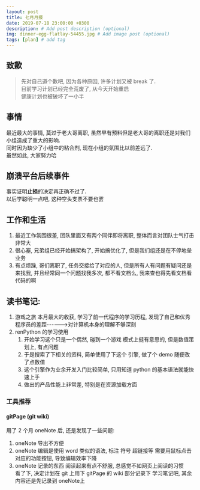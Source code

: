 ```yaml
---
layout: post
title: 七月月报
date: 2019-07-18 23:00:00 +0300
description: # Add post description (optional)
img: dinner-egg-flatlay-54455.jpg # Add image post (optional)
tags: [plan] # add tag
---
```


##  致歉

> 先对自己道个歉吧, 因为各种原因, 许多计划又被 break 了.     
>目前学习计划已经完全荒废了, 从今天开始重启     
>健康计划也被破坏了一小半

## 事情       
最近最大的事情, 莫过于老大哥离职, 虽然早有预料但是老大哥的离职还是对我们小组造成了重大的影响.       
同时因为缺少了小组中的粘合剂, 现在小组的氛围比以前差远了.      
虽然如此, 大家努力哈     

## 崩溃平台后续事件     
事实证明**止损**的决定再正确不过了.        
以后学聪明一点吧, 这种空头支票不要也罢

## 工作和生活
1. 最近工作氛围很差, 团队里面又有两个同伴即将离职, 整体而言对团队士气打击非常大     
2. 很心塞, 兄弟组已经开始搞架构了, 开始搞优化了, 但是我们组还是在不停地垒业务     
3. 有点烦躁, 哥们离职了, 任务交接给了对应的人, 但是所有人有问题有疑问还是来找我, 并且经常同一个问题找我多次, 都不看文档么, 我来查也得先看文档看代码的啊     

## 读书笔记:
1. 游戏之旅  本月最大的收获, 学习了前一代程序的学习历程, 发现了自己和优秀程序员的差距------>对计算机本身的理解不够深刻                         
2. renPython 的学习使用      
    1. 开始学习这个只是一个偶然, 碰到一个游戏 模式上挺有意思的, 但是数值策划上, 有点问题         
    2. 于是搜索了下相关的资料, 简单使用了下这个 引擎, 做了个 demo 随便改了点数值       
    3. 这个引擎作为业余开发入门比较简单, 只用知道 python 的基本语法就能快速上手        
    4. 做出的产品性能上非常差, 特别是在资源加载方面      

### 工具推荐        
#### gitPage (git wiki)     
用了 2 个月 oneNote 后, 还是发现了一些问题:       
1. oneNote 导出不方便            
2. oneNote 编辑是使用 word 类似的语法, 标注 符号 超链接等 需要用鼠标点击对应的功能按钮, 导致编辑效率下降                
3. oneNote 记录的东西 阅读起来有点不舒服, 总感觉不如网页上阅读的习惯       
看了下, 决定计划在 git 上用下 gitPage 的 wiki 部分记录下 学习笔记吧, 
其余内容还是先记录到 oneNote上     


